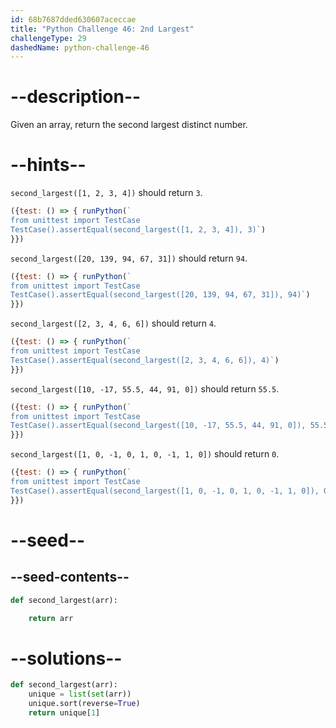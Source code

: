 ```yaml
---
id: 68b7687dded630607aceccae
title: "Python Challenge 46: 2nd Largest"
challengeType: 29
dashedName: python-challenge-46
---
```


# --description--

Given an array, return the second largest distinct number.

# --hints--

`second_largest([1, 2, 3, 4])` should return `3`.

```js
({test: () => { runPython(`
from unittest import TestCase
TestCase().assertEqual(second_largest([1, 2, 3, 4]), 3)`)
}})
```

`second_largest([20, 139, 94, 67, 31])` should return `94`.

```js
({test: () => { runPython(`
from unittest import TestCase
TestCase().assertEqual(second_largest([20, 139, 94, 67, 31]), 94)`)
}})
```

`second_largest([2, 3, 4, 6, 6])` should return `4`.

```js
({test: () => { runPython(`
from unittest import TestCase
TestCase().assertEqual(second_largest([2, 3, 4, 6, 6]), 4)`)
}})
```

`second_largest([10, -17, 55.5, 44, 91, 0])` should return `55.5`.

```js
({test: () => { runPython(`
from unittest import TestCase
TestCase().assertEqual(second_largest([10, -17, 55.5, 44, 91, 0]), 55.5)`)
}})
```

`second_largest([1, 0, -1, 0, 1, 0, -1, 1, 0])` should return `0`.

```js
({test: () => { runPython(`
from unittest import TestCase
TestCase().assertEqual(second_largest([1, 0, -1, 0, 1, 0, -1, 1, 0]), 0)`)
}})
```

# --seed--

## --seed-contents--

```py
def second_largest(arr):

    return arr
```

# --solutions--

```py
def second_largest(arr):
    unique = list(set(arr))
    unique.sort(reverse=True)
    return unique[1]
```
